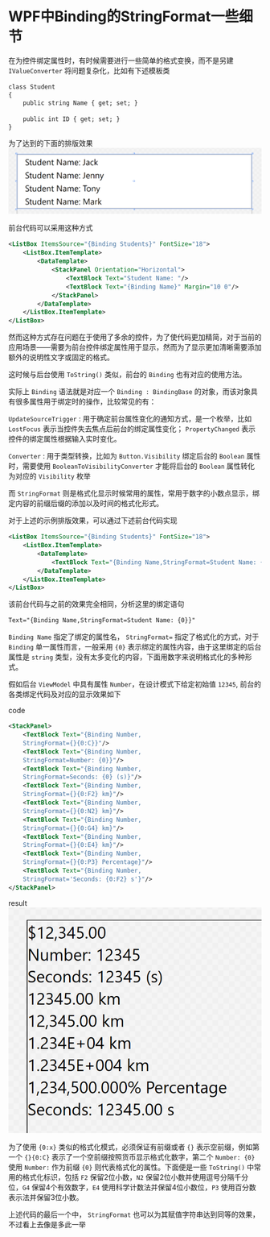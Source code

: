 # WPF中Binding的StringFormat一些细节

在为控件绑定属性时，有时候需要进行一些简单的格式变换，而不是另建 `IValueConverter` 将问题复杂化，比如有下述模板类

```CSharp
class Student
{
    public string Name { get; set; }

    public int ID { get; set; }
}
```

为了达到的下面的排版效果
![Without StringFormat](./../src/pic/StringFormat-WithoutStringFormat.png)

前台代码可以采用这种方式

``` xml
<ListBox ItemsSource="{Binding Students}" FontSize="18">
    <ListBox.ItemTemplate>
        <DataTemplate>
            <StackPanel Orientation="Horizontal">
                <TextBlock Text="Student Name: "/>
                <TextBlock Text="{Binding Name}" Margin="10 0"/>
            </StackPanel>
        </DataTemplate>
    </ListBox.ItemTemplate>
</ListBox>
```

然而这种方式存在问题在于使用了多余的控件，为了使代码更加精简，对于当前的应用场景——需要为前台控件绑定属性用于显示，然而为了显示更加清晰需要添加额外的说明性文字或固定的格式。

这时候与后台使用 `ToString()` 类似，前台的 `Binding` 也有对应的使用方法。

实际上 `Binding` 语法就是对应一个 `Binding : BindingBase` 的对象，而该对象具有很多属性用于绑定时的操作，比较常见的有：

`UpdateSourceTrigger` : 用于确定前台属性变化的通知方式，是一个枚举，比如 `LostFocus` 表示当控件失去焦点后前台的绑定属性变化； `PropertyChanged` 表示控件的绑定属性根据输入实时变化。

`Converter` : 用于类型转换，比如为 `Button.Visibility` 绑定后台的 `Boolean` 属性时，需要使用 `BooleanToVisibilityConverter` 才能将后台的 `Boolean` 属性转化为对应的 `Visibility` 枚举

而 `StringFormat` 则是格式化显示时候常用的属性，常用于数字的小数点显示，绑定内容的前缀后缀的添加以及时间的格式化形式。

对于上述的示例排版效果，可以通过下述前台代码实现

``` xml
<ListBox ItemsSource="{Binding Students}" FontSize="18">
    <ListBox.ItemTemplate>
        <DataTemplate>
            <TextBlock Text="{Binding Name,StringFormat=Student Name: {0}}" Margin="10 0"/>
        </DataTemplate>
    </ListBox.ItemTemplate>
</ListBox>
```

该前台代码与之前的效果完全相同，分析这里的绑定语句

```xml
Text="{Binding Name,StringFormat=Student Name: {0}}"
```

`Binding Name` 指定了绑定的属性名， `StringFormat=` 指定了格式化的方式，对于 `Binding` 单一属性而言，一般采用 `{0}` 表示绑定的属性内容，由于这里绑定的后台属性是 `string` 类型，没有太多变化的内容，下面用数字来说明格式化的多种形式。

假如后台 `ViewModel` 中具有属性 `Number`，在设计模式下给定初始值 `12345`, 前台的各类绑定代码及对应的显示效果如下

code

```xml
<StackPanel>
    <TextBlock Text="{Binding Number,
    StringFormat={}{0:C}}"/>
    <TextBlock Text="{Binding Number,
    StringFormat=Number: {0}}"/>
    <TextBlock Text="{Binding Number,
    StringFormat=Seconds: {0} (s)}"/>
    <TextBlock Text="{Binding Number,
    StringFormat={}{0:F2} km}"/>
    <TextBlock Text="{Binding Number,
    StringFormat={}{0:N2} km}"/>
    <TextBlock Text="{Binding Number,
    StringFormat={}{0:G4} km}"/>
    <TextBlock Text="{Binding Number,
    StringFormat={}{0:E4} km}"/>
    <TextBlock Text="{Binding Number,
    StringFormat={}{0:P3} Percentage}"/>
    <TextBlock Text="{Binding Number,
    StringFormat='Seconds: {0:F2} s'}"/>
</StackPanel>
```

result
![With StringFormat](./../src/pic/StringFormat-With%20StringFormat.png)

为了使用 `{0:x}` 类似的格式化模式，必须保证有前缀或者 `{}` 表示空前缀，例如第一个 `{}{0:C}` 表示了一个空前缀按照货币显示格式化数字，第二个 `Number: {0}` 使用 `Number:` 作为前缀 `{0}` 则代表格式化的属性。下面便是一些 `ToString()` 中常用的格式化标识，包括 `F2` 保留2位小数，`N2` 保留2位小数并使用逗号分隔千分位，`G4` 保留4个有效数字，`E4` 使用科学计数法并保留4位小数位，`P3` 使用百分数表示法并保留3位小数。

上述代码的最后一个中， `StringFormat` 也可以为其赋值字符串达到同等的效果，不过看上去像是多此一举
